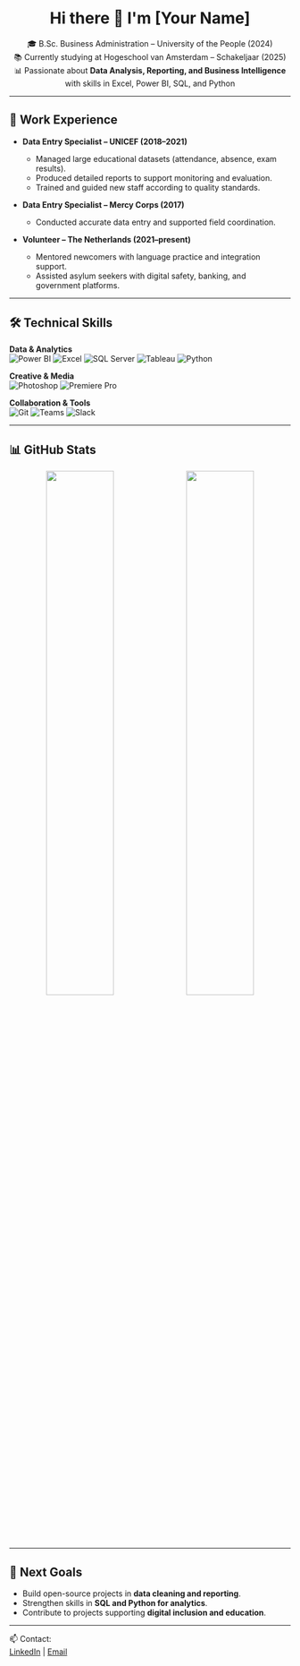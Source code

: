 <div align="center">

# Hi there 👋 I'm [Your Name]

🎓 B.Sc. Business Administration – University of the People (2024)  
📚 Currently studying at Hogeschool van Amsterdam – Schakeljaar (2025)  
📊 Passionate about **Data Analysis, Reporting, and Business Intelligence** with skills in Excel, Power BI, SQL, and Python  

---

</div>

## 💼 Work Experience
- **Data Entry Specialist – UNICEF (2018–2021)**  
  - Managed large educational datasets (attendance, absence, exam results).  
  - Produced detailed reports to support monitoring and evaluation.  
  - Trained and guided new staff according to quality standards.  

- **Data Entry Specialist – Mercy Corps (2017)**  
  - Conducted accurate data entry and supported field coordination.  

- **Volunteer – The Netherlands (2021–present)**  
  - Mentored newcomers with language practice and integration support.  
  - Assisted asylum seekers with digital safety, banking, and government platforms.  

---

## 🛠️ Technical Skills

**Data & Analytics**  
![Power BI](https://img.shields.io/badge/PowerBI-F2C811?style=flat&logo=powerbi&logoColor=black)
![Excel](https://img.shields.io/badge/Excel-217346?style=flat&logo=microsoft-excel&logoColor=white)
![SQL Server](https://img.shields.io/badge/SQL%20Server-CC2927?style=flat&logo=microsoftsqlserver&logoColor=white)
![Tableau](https://img.shields.io/badge/Tableau-E97627?style=flat&logo=tableau&logoColor=white)
![Python](https://img.shields.io/badge/Python-3776AB?style=flat&logo=python&logoColor=white)

**Creative & Media**  
![Photoshop](https://img.shields.io/badge/Adobe%20Photoshop-31A8FF?style=flat&logo=Adobe%20Photoshop&logoColor=black)
![Premiere Pro](https://img.shields.io/badge/Adobe%20Premiere%20Pro-9999FF?style=flat&logo=Adobe%20Premiere%20Pro&logoColor=white)

**Collaboration & Tools**  
![Git](https://img.shields.io/badge/GIT-E44C30?style=flat&logo=git&logoColor=white)
![Teams](https://img.shields.io/badge/Microsoft%20Teams-6264A7?style=flat&logo=microsoft-teams&logoColor=white)
![Slack](https://img.shields.io/badge/Slack-4A154B?style=flat&logo=slack&logoColor=white)

---

## 📊 GitHub Stats

<div align="center">

<img src="https://github-readme-stats.vercel.app/api?username=YOUR_USERNAME&show_icons=true&theme=radical" width="49%"/>  
<img src="https://github-readme-stats.vercel.app/api/top-langs/?username=YOUR_USERNAME&layout=compact&theme=radical" width="49%"/>  

</div>

---

## 🎯 Next Goals
- Build open-source projects in **data cleaning and reporting**.  
- Strengthen skills in **SQL and Python for analytics**.  
- Contribute to projects supporting **digital inclusion and education**.  

---

📫 Contact:  
[LinkedIn](https://linkedin.com/in/YOUR_LINKEDIN) | [Email](mailto:YOUR_EMAIL)
